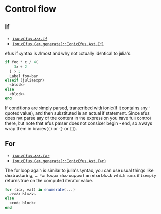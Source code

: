 # Control flow

## If

- [`IonicEfus.Ast.If`](@ref)
- [`IonicEfus.Gen.generate(::IonicEfus.Ast.If)`](@ref)

efus if syntax is almost and why not actually
identical to julia's.

```julia
if foo * c / 4(
    3x + 2
  ) > 5
  Label foo=bar
elseif (juliaexpr)
  <block>
else
  <block>
end
```

If conditions are simply parsed, transcribed with ionic(if it
contains any `'` quoted value), and then substituted
in an actual if statement.
Since efus does not parse any of the content in the expression
you have full control there, but note that efus parser does not
consider begin - end, so always wrap them in  braces(`()` or `{}` or `[]`).

## For

- [`IonicEfus.Ast.For`](@ref)
- [`IonicEfus.Gen.generate(::IonicEfus.Ast.For)`](@ref)

The for loop again is similar to julia's syntax,
you can use usual things like destructuring, ...
For loops also support an else block which runs
if `isempty` returns true on the computed iterator value.

```julia
for (idx, val) in enumerate(...)
  <code block>
else
  <code block>
end
```
